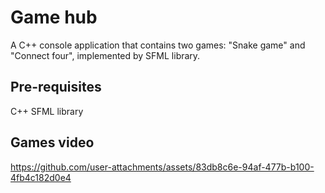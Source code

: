 # Game hub
A C++ console application that contains two games: "Snake game" and "Connect four", implemented by SFML library.

## Pre-requisites
C++ SFML library

## Games video
https://github.com/user-attachments/assets/83db8c6e-94af-477b-b100-4fb4c182d0e4
